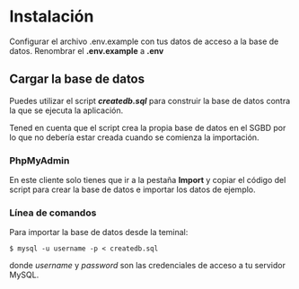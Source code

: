# Instalación

Configurar el archivo .env.example con tus datos de acceso a la base de datos.
Renombrar el **.env.example** a **.env**
## Cargar la base de datos

Puedes utilizar el script **_createdb.sql_** para construir la base de datos contra la que se ejecuta la aplicación.

Tened en cuenta que el script crea la propia base de datos en el SGBD por lo que no debería estar creada cuando se comienza la importación.

### PhpMyAdmin
En este cliente solo tienes que ir a la pestaña **Import** y copiar el código del script para crear la base de datos e importar los datos de ejemplo.

### Línea de comandos
Para importar la base de datos desde la teminal:

```
$ mysql -u username -p < createdb.sql
```

donde _username_ y _password_ son las credenciales de acceso a tu servidor MySQL.